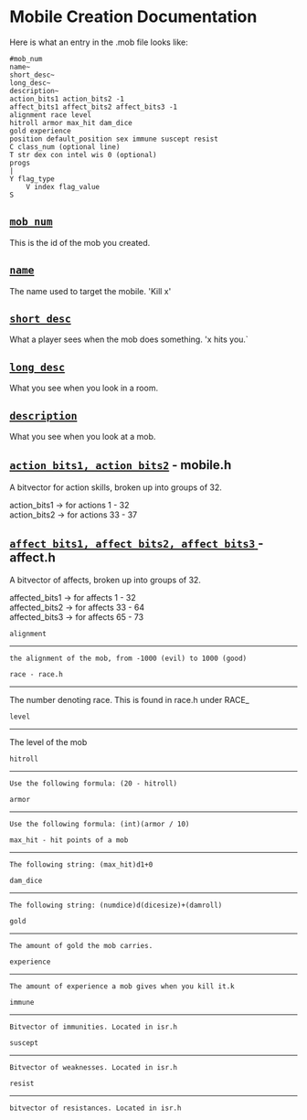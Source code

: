 # Mobile Creation Documentation

Here is what an entry in the .mob file looks like: 
```
#mob_num
name~
short_desc~
long_desc~
description~
action_bits1 action_bits2 -1
affect_bits1 affect_bits2 affect_bits3 -1
alignment race level
hitroll armor max_hit dam_dice
gold experience
position default_position sex immune suscept resist
C class_num (optional line)
T str dex con intel wis 0 (optional)
progs
|
Y flag_type
	V index flag_value
S
```
## <ins>`mob_num`
This is the id of the mob you created.
## <ins>`name`
The name used to target the mobile. 'Kill x'
## <ins>`short_desc`
What a player sees when the mob does something. 'x hits you.`
## <ins>`long_desc`
What you see when you look in a room.
## <ins>`description`
What you see when you look at a mob.

## <ins>`action_bits1, action_bits2`</ins> - mobile.h
A bitvector for action skills, broken up into groups of 32.  

action_bits1 -> for actions  1 - 32  
action_bits2 -> for actions 33 - 37  


## <ins> `affect_bits1, affect_bits2, affect_bits3` </ins>  - affect.h

A bitvector of affects, broken up into groups of 32.

affected_bits1 -> for affects  1 - 32  
affected_bits2 -> for affects 33 - 64  
affected_bits3 -> for affects 65 - 73  

	alignment
-----------------------
	the alignment of the mob, from -1000 (evil) to 1000 (good)

	race - race.h
-----------------------
The number denoting race. This is found in race.h under RACE_

	level
-----------------------
The level of the mob

	hitroll
-----------------------
	Use the following formula: (20 - hitroll)

	armor
-----------------------
	Use the following formula: (int)(armor / 10)

	max_hit - hit points of a mob
-----------------------
	The following string: (max_hit)d1+0

	dam_dice
-----------------------
	The following string: (numdice)d(dicesize)+(damroll)
	
	gold
-----------------------
	The amount of gold the mob carries.

	experience
-----------------------
	The amount of experience a mob gives when you kill it.k

	immune
-----------------------
	Bitvector of immunities. Located in isr.h
	
	suscept
-----------------------
	Bitvector of weaknesses. Located in isr.h

	resist
-----------------------
	bitvector of resistances. Located in isr.h